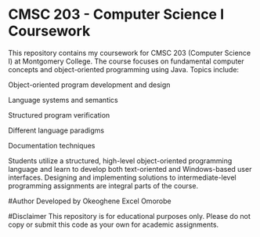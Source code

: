 # CMSC 203 - Computer Science I Coursework
This repository contains my coursework for CMSC 203 (Computer Science I) at Montgomery College. The course focuses on fundamental computer concepts and object-oriented programming using Java. Topics include:

Object-oriented program development and design

Language systems and semantics

Structured program verification

Different language paradigms

Documentation techniques

Students utilize a structured, high-level object-oriented programming language and learn to develop both text-oriented and Windows-based user interfaces. Designing and implementing solutions to intermediate-level programming assignments are integral parts of the course.

#Author
Developed by Okeoghene Excel Omorobe

#Disclaimer
This repository is for educational purposes only. Please do not copy or submit this code as your own for academic assignments.

